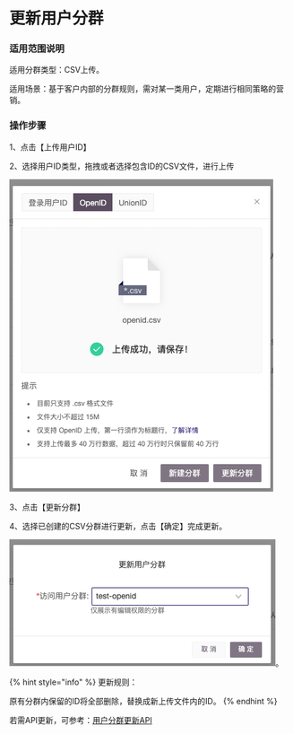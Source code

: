 # 更新用户分群

### 适用范围说明

适用分群类型：CSV上传。

适用场景：基于客户内部的分群规则，需对某一类用户，定期进行相同策略的营销。

### 操作步骤

1、点击【上传用户ID】

2、选择用户ID类型，拖拽或者选择包含ID的CSV文件，进行上传

![](<../../../../.gitbook/assets/image (173) (1).png>)

3、点击【更新分群】

4、选择已创建的CSV分群进行更新，点击【确定】完成更新。&#x20;

![](<../../../../.gitbook/assets/image (180).png>)。

{% hint style="info" %}
更新规则：

原有分群内保留的ID将全部删除，替换成新上传文件内的ID。
{% endhint %}

若需API更新，可参考：[用户分群更新API](../../../../developer-manual/api-reference/yong-hu-fen-qun-geng-xin-api.md)
